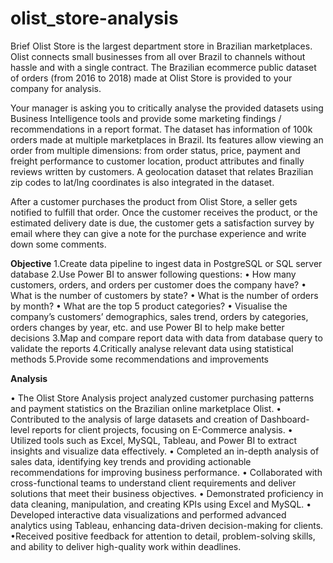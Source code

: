 # olist_store-analysis
Brief
Olist Store is the largest department store in Brazilian marketplaces. Olist connects small businesses from all over Brazil to channels without hassle and with a single contract. The Brazilian ecommerce public dataset of orders (from 2016 to 2018) made at Olist Store is provided to your company for analysis.

Your manager is asking you to critically analyse the provided datasets using Business Intelligence tools and provide some marketing findings / recommendations in a report format. The dataset has information of 100k orders made at multiple marketplaces in Brazil. Its features allow viewing an order from multiple dimensions: from order status, price, payment and freight performance to customer location, product attributes and finally reviews written by customers. A geolocation dataset that relates Brazilian zip codes to lat/lng coordinates is also integrated in the dataset.

After a customer purchases the product from Olist Store, a seller gets notified to fulfill that order. Once the customer receives the product, or the estimated delivery date is due, the customer gets a satisfaction survey by email where they can give a note for the purchase experience and write down some comments.

**Objective**
1.Create data pipeline to ingest data in PostgreSQL or SQL server database
2.Use Power BI to answer following questions:
    • How many customers, orders, and orders per customer does the company have?
    • What is the number of customers by state?
    • What is the number of orders by month?
    • What are the top 5 product categories?
    • Visualise the company’s customers’ demographics, sales trend, orders by categories, orders changes by year, etc. and use Power BI to help make better decisions
3.Map and compare report data with data from database query to validate the reports
4.Critically analyse relevant data using statistical methods
5.Provide some recommendations and improvements


**Analysis**

• The Olist Store Analysis project analyzed customer purchasing patterns and payment statistics on the Brazilian online marketplace Olist.
• Contributed to the analysis of large datasets and creation of Dashboard-level reports for client projects, focusing on E-Commerce analysis.
• Utilized tools such as Excel, MySQL, Tableau, and Power BI to extract insights and visualize data effectively.
• Completed an in-depth analysis of sales data, identifying key trends and providing actionable recommendations for improving business performance.
• Collaborated with cross-functional teams to understand client requirements and deliver solutions that meet their business objectives.
• Demonstrated proficiency in data cleaning, manipulation, and creating KPIs using Excel and MySQL.
• Developed interactive data visualizations and performed advanced analytics using Tableau, enhancing data-driven decision-making for clients.
•Received positive feedback for attention to detail, problem-solving skills, and ability to deliver high-quality work within deadlines.

